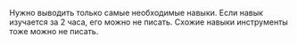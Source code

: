 Нужно выводить только самые необходимые навыки. Если навык изучается за 2 часа, его можно не писать. Схожие навыки инструменты тоже можно не писать. 